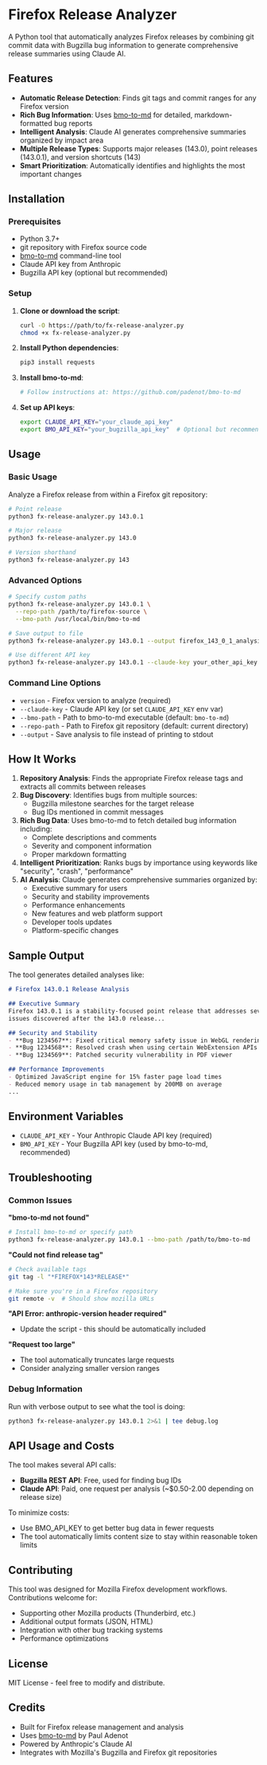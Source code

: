 # Firefox Release Analyzer

A Python tool that automatically analyzes Firefox releases by combining git commit data with Bugzilla bug information to generate comprehensive release summaries using Claude AI.

## Features

- **Automatic Release Detection**: Finds git tags and commit ranges for any Firefox version
- **Rich Bug Information**: Uses [bmo-to-md](https://github.com/padenot/bmo-to-md) for detailed, markdown-formatted bug reports
- **Intelligent Analysis**: Claude AI generates comprehensive summaries organized by impact area
- **Multiple Release Types**: Supports major releases (143.0), point releases (143.0.1), and version shortcuts (143)
- **Smart Prioritization**: Automatically identifies and highlights the most important changes

## Installation

### Prerequisites

- Python 3.7+
- git repository with Firefox source code
- [bmo-to-md](https://github.com/padenot/bmo-to-md) command-line tool
- Claude API key from Anthropic
- Bugzilla API key (optional but recommended)

### Setup

1. **Clone or download the script**:
   ```bash
   curl -O https://path/to/fx-release-analyzer.py
   chmod +x fx-release-analyzer.py
   ```

2. **Install Python dependencies**:
   ```bash
   pip3 install requests
   ```

3. **Install bmo-to-md**:
   ```bash
   # Follow instructions at: https://github.com/padenot/bmo-to-md
   ```

4. **Set up API keys**:
   ```bash
   export CLAUDE_API_KEY="your_claude_api_key"
   export BMO_API_KEY="your_bugzilla_api_key"  # Optional but recommended
   ```

## Usage

### Basic Usage

Analyze a Firefox release from within a Firefox git repository:

```bash
# Point release
python3 fx-release-analyzer.py 143.0.1

# Major release  
python3 fx-release-analyzer.py 143.0

# Version shorthand
python3 fx-release-analyzer.py 143
```

### Advanced Options

```bash
# Specify custom paths
python3 fx-release-analyzer.py 143.0.1 \
  --repo-path /path/to/firefox-source \
  --bmo-path /usr/local/bin/bmo-to-md

# Save output to file
python3 fx-release-analyzer.py 143.0.1 --output firefox_143_0_1_analysis.md

# Use different API key
python3 fx-release-analyzer.py 143.0.1 --claude-key your_other_api_key
```

### Command Line Options

- `version` - Firefox version to analyze (required)
- `--claude-key` - Claude API key (or set `CLAUDE_API_KEY` env var)
- `--bmo-path` - Path to bmo-to-md executable (default: `bmo-to-md`)
- `--repo-path` - Path to Firefox git repository (default: current directory)
- `--output` - Save analysis to file instead of printing to stdout

## How It Works

1. **Repository Analysis**: Finds the appropriate Firefox release tags and extracts all commits between releases
2. **Bug Discovery**: Identifies bugs from multiple sources:
   - Bugzilla milestone searches for the target release
   - Bug IDs mentioned in commit messages
3. **Rich Bug Data**: Uses bmo-to-md to fetch detailed bug information including:
   - Complete descriptions and comments
   - Severity and component information
   - Proper markdown formatting
4. **Intelligent Prioritization**: Ranks bugs by importance using keywords like "security", "crash", "performance"
5. **AI Analysis**: Claude generates comprehensive summaries organized by:
   - Executive summary for users
   - Security and stability improvements
   - Performance enhancements
   - New features and web platform support
   - Developer tools updates
   - Platform-specific changes

## Sample Output

The tool generates detailed analyses like:

```markdown
# Firefox 143.0.1 Release Analysis

## Executive Summary
Firefox 143.0.1 is a stability-focused point release that addresses several critical 
issues discovered after the 143.0 release...

## Security and Stability
- **Bug 1234567**: Fixed critical memory safety issue in WebGL rendering
- **Bug 1234568**: Resolved crash when using certain WebExtension APIs
- **Bug 1234569**: Patched security vulnerability in PDF viewer

## Performance Improvements
- Optimized JavaScript engine for 15% faster page load times
- Reduced memory usage in tab management by 200MB on average
...
```

## Environment Variables

- `CLAUDE_API_KEY` - Your Anthropic Claude API key (required)
- `BMO_API_KEY` - Your Bugzilla API key (used by bmo-to-md, recommended)

## Troubleshooting

### Common Issues

**"bmo-to-md not found"**
```bash
# Install bmo-to-md or specify path
python3 fx-release-analyzer.py 143.0.1 --bmo-path /path/to/bmo-to-md
```

**"Could not find release tag"**
```bash
# Check available tags
git tag -l "*FIREFOX*143*RELEASE*"

# Make sure you're in a Firefox repository
git remote -v  # Should show mozilla URLs
```

**"API Error: anthropic-version header required"**
- Update the script - this should be automatically included

**"Request too large"**
- The tool automatically truncates large requests
- Consider analyzing smaller version ranges

### Debug Information

Run with verbose output to see what the tool is doing:

```bash
python3 fx-release-analyzer.py 143.0.1 2>&1 | tee debug.log
```

## API Usage and Costs

The tool makes several API calls:
- **Bugzilla REST API**: Free, used for finding bug IDs
- **Claude API**: Paid, one request per analysis (~$0.50-2.00 depending on release size)

To minimize costs:
- Use BMO_API_KEY to get better bug data in fewer requests
- The tool automatically limits content size to stay within reasonable token limits

## Contributing

This tool was designed for Mozilla Firefox development workflows. Contributions welcome for:

- Supporting other Mozilla products (Thunderbird, etc.)
- Additional output formats (JSON, HTML)
- Integration with other bug tracking systems
- Performance optimizations

## License

MIT License - feel free to modify and distribute.

## Credits

- Built for Firefox release management and analysis
- Uses [bmo-to-md](https://github.com/padenot/bmo-to-md) by Paul Adenot
- Powered by Anthropic's Claude AI
- Integrates with Mozilla's Bugzilla and Firefox git repositories
